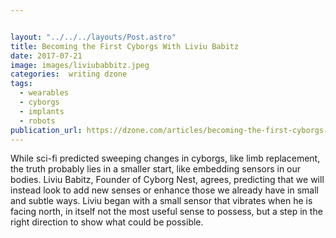 ```yaml
---


layout: "../../../layouts/Post.astro"
title: Becoming the First Cyborgs With Liviu Babitz
date: 2017-07-21
image: images/liviubabbitz.jpeg
categories:  writing dzone
tags:
  - wearables
  - cyborgs
  - implants
  - robots
publication_url: https://dzone.com/articles/becoming-the-first-cyborgs-with-liviu-babitz
---
```


While sci-fi predicted sweeping changes in cyborgs, like limb replacement, the truth probably lies in a smaller start, like embedding sensors in our bodies. Liviu Babitz, Founder of Cyborg Nest, agrees, predicting that we will instead look to add new senses or enhance those we already have in small and subtle ways. Liviu began with a small sensor that vibrates when he is facing north, in itself not the most useful sense to possess, but a step in the right direction to show what could be possible.
